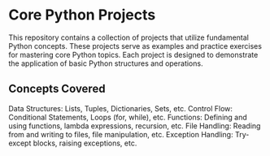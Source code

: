 # Core Python Projects
This repository contains a collection of projects that utilize fundamental Python concepts. 
These projects serve as examples and practice exercises for mastering core Python topics. 
Each project is designed to demonstrate the application of basic Python structures and operations.

## Concepts Covered
Data Structures: Lists, Tuples, Dictionaries, Sets, etc.
Control Flow: Conditional Statements, Loops (for, while), etc.
Functions: Defining and using functions, lambda expressions, recursion, etc.
File Handling: Reading from and writing to files, file manipulation, etc.
Exception Handling: Try-except blocks, raising exceptions, etc.
